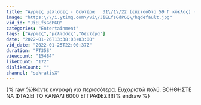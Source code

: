```yaml
---
title: "Αγριες μέλισσες - δευτέρα   31\/1\/22 (επεισόδιο 59 Γ κύκλος) (HD) - TRAILER"
image: "https:\/\/i.ytimg.com\/vi\/JiELfsGdPGQ\/hqdefault.jpg"
vid_id: "JiELfsGdPGQ"
categories: "Entertainment"
tags: ["Αγριες","μέλισσες","δευτέρα"]
date: "2022-01-26T13:38:03+03:00"
vid_date: "2022-01-25T22:00:37Z"
duration: "PT35S"
viewcount: "15484"
likeCount: "172"
dislikeCount: ""
channel: "sokratisX"
---
```

{% raw %}Κάντε εγγραφή για περισσότερα. Ευχαριστώ πολύ. ΒΟΗΘΗΣΤΕ ΝΑ ΦΤΑΣΕΙ ΤΟ ΚΑΝΑΛΙ 6000 ΕΓΓΡΑΦΕΣ!!!!{% endraw %}
